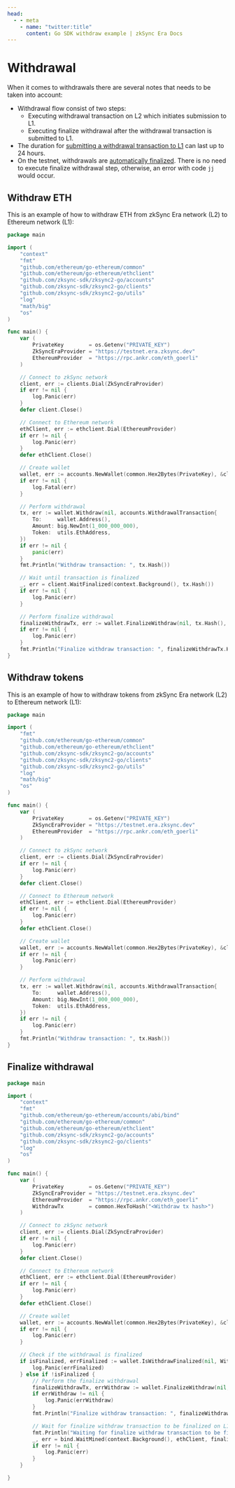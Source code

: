 ```yaml
---
head:
  - - meta
    - name: "twitter:title"
      content: Go SDK withdraw example | zkSync Era Docs
---
```


# Withdrawal

When it comes to withdrawals there are several notes that needs to be taken into account:

- Withdrawal flow consist of two steps:
  - Executing withdrawal transaction on L2 which initiates submission to L1.
  - Executing finalize withdrawal after the withdrawal transaction is submitted to L1.
- The duration for [submitting a withdrawal transaction to L1](../../../reference/troubleshooting/withdrawal-delay.md)
  can last up to 24 hours.
- On the testnet, withdrawals are [automatically finalized](../../../reference/concepts/bridging-asset.md#withdrawals-to-l1).
  There is no need to execute finalize withdrawal step, otherwise, an error with code `jj` would occur.

## Withdraw ETH

This is an example of how to withdraw ETH from zkSync Era network (L2) to Ethereum network (L1):

```go
package main

import (
	"context"
	"fmt"
	"github.com/ethereum/go-ethereum/common"
	"github.com/ethereum/go-ethereum/ethclient"
	"github.com/zksync-sdk/zksync2-go/accounts"
	"github.com/zksync-sdk/zksync2-go/clients"
	"github.com/zksync-sdk/zksync2-go/utils"
	"log"
	"math/big"
	"os"
)

func main() {
	var (
		PrivateKey        = os.Getenv("PRIVATE_KEY")
		ZkSyncEraProvider = "https://testnet.era.zksync.dev"
		EthereumProvider  = "https://rpc.ankr.com/eth_goerli"
	)

	// Connect to zkSync network
	client, err := clients.Dial(ZkSyncEraProvider)
	if err != nil {
		log.Panic(err)
	}
	defer client.Close()

	// Connect to Ethereum network
	ethClient, err := ethclient.Dial(EthereumProvider)
	if err != nil {
		log.Panic(err)
	}
	defer ethClient.Close()

	// Create wallet
	wallet, err := accounts.NewWallet(common.Hex2Bytes(PrivateKey), &client, ethClient)
	if err != nil {
		log.Fatal(err)
	}

	// Perform withdrawal
	tx, err := wallet.Withdraw(nil, accounts.WithdrawalTransaction{
		To:     wallet.Address(),
		Amount: big.NewInt(1_000_000_000),
		Token:  utils.EthAddress,
	})
	if err != nil {
		panic(err)
	}
	fmt.Println("Withdraw transaction: ", tx.Hash())

	// Wait until transaction is finalized
	_, err = client.WaitFinalized(context.Background(), tx.Hash())
	if err != nil {
		log.Panic(err)
	}

	// Perform finalize withdrawal
	finalizeWithdrawTx, err := wallet.FinalizeWithdraw(nil, tx.Hash(), 0)
	if err != nil {
		log.Panic(err)
	}
	fmt.Println("Finalize withdraw transaction: ", finalizeWithdrawTx.Hash())
}
```

## Withdraw tokens

This is an example of how to withdraw tokens from zkSync Era network (L2) to Ethereum network (L1):

```go
package main

import (
	"fmt"
	"github.com/ethereum/go-ethereum/common"
	"github.com/ethereum/go-ethereum/ethclient"
	"github.com/zksync-sdk/zksync2-go/accounts"
	"github.com/zksync-sdk/zksync2-go/clients"
	"github.com/zksync-sdk/zksync2-go/utils"
	"log"
	"math/big"
	"os"
)

func main() {
	var (
		PrivateKey        = os.Getenv("PRIVATE_KEY")
		ZkSyncEraProvider = "https://testnet.era.zksync.dev"
		EthereumProvider  = "https://rpc.ankr.com/eth_goerli"
	)

	// Connect to zkSync network
	client, err := clients.Dial(ZkSyncEraProvider)
	if err != nil {
		log.Panic(err)
	}
	defer client.Close()

	// Connect to Ethereum network
	ethClient, err := ethclient.Dial(EthereumProvider)
	if err != nil {
		log.Panic(err)
	}
	defer ethClient.Close()

	// Create wallet
	wallet, err := accounts.NewWallet(common.Hex2Bytes(PrivateKey), &client, ethClient)
	if err != nil {
		log.Panic(err)
	}

	// Perform withdrawal
	tx, err := wallet.Withdraw(nil, accounts.WithdrawalTransaction{
		To:     wallet.Address(),
		Amount: big.NewInt(1_000_000_000),
		Token:  utils.EthAddress,
	})
	if err != nil {
		log.Panic(err)
	}
	fmt.Println("Withdraw transaction: ", tx.Hash())
}

```

## Finalize withdrawal

```go
package main

import (
	"context"
	"fmt"
	"github.com/ethereum/go-ethereum/accounts/abi/bind"
	"github.com/ethereum/go-ethereum/common"
	"github.com/ethereum/go-ethereum/ethclient"
	"github.com/zksync-sdk/zksync2-go/accounts"
	"github.com/zksync-sdk/zksync2-go/clients"
	"log"
	"os"
)

func main() {
	var (
		PrivateKey        = os.Getenv("PRIVATE_KEY")
		ZkSyncEraProvider = "https://testnet.era.zksync.dev"
		EthereumProvider  = "https://rpc.ankr.com/eth_goerli"
		WithdrawTx        = common.HexToHash("<Withdraw tx hash>")
	)

	// Connect to zkSync network
	client, err := clients.Dial(ZkSyncEraProvider)
	if err != nil {
		log.Panic(err)
	}
	defer client.Close()

	// Connect to Ethereum network
	ethClient, err := ethclient.Dial(EthereumProvider)
	if err != nil {
		log.Panic(err)
	}
	defer ethClient.Close()

	// Create wallet
	wallet, err := accounts.NewWallet(common.Hex2Bytes(PrivateKey), &client, ethClient)
	if err != nil {
		log.Panic(err)
	}

	// Check if the withdrawal is finalized
	if isFinalized, errFinalized := wallet.IsWithdrawFinalized(nil, WithdrawTx, 0); errFinalized != nil {
		log.Panic(errFinalized)
	} else if !isFinalized {
		// Perform the finalize withdrawal
		finalizeWithdrawTx, errWithdraw := wallet.FinalizeWithdraw(nil, WithdrawTx, 0)
		if errWithdraw != nil {
			log.Panic(errWithdraw)
		}
		fmt.Println("Finalize withdraw transaction: ", finalizeWithdrawTx.Hash())

		// Wait for finalize withdraw transaction to be finalized on L1 network
		fmt.Println("Waiting for finalize withdraw transaction to be finalized on L1 network")
		_, err = bind.WaitMined(context.Background(), ethClient, finalizeWithdrawTx)
		if err != nil {
			log.Panic(err)
		}
	}

}

```

